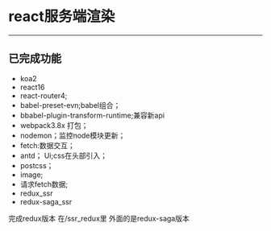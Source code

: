 # react服务端渲染

---

## 已完成功能

* koa2
* react16
* react-router4;
* babel-preset-evn;babel组合；
* bbabel-plugin-transform-runtime;兼容新api
* webpack3.8x 打包；
* nodemon；监控node模块更新；
* fetch:数据交互；
* antd； Ui;css在头部引入；
* postcss；
* image;
* 请求fetch数据;
* redux_ssr
* redux-saga_ssr

完成redux版本
在/ssr_redux里
外面的是redux-saga版本